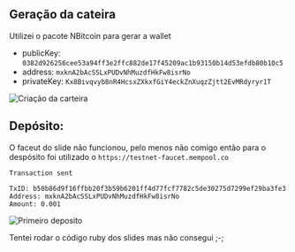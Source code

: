 ## Geração da cateira
Utilizei o pacote NBitcoin para gerar a wallet

* publicKey: `0382d926256cee53a94ff3e2ffc882de17f45209ac1b93150b14d53efdb80b10c5`
* address: `mxknA2bAcSSLxPUDvNhMuzdfHkFw8isrNo`
* privateKey: `Kx8Bivqvyb8nR4HcsxZXkxfGiY4eckZnXuqzZjtt2EvMRdyryr1T`

![Criação da carteira](1.jpg)

## Depósito:
O faceut do slide não funcionou, pelo menos não comigo então para o despósito foi utilizado o `https://testnet-faucet.mempool.co`

```
Transaction sent

TxID: b50b86d9f16ffbb20f3b59b6201ff4d77fcf7782c5de30275d7299ef29ba3fe3
Address: mxknA2bAcSSLxPUDvNhMuzdfHkFw8isrNo
Amount: 0.001
```

![Primeiro deposito](2.jpg)

Tentei rodar o código ruby dos slides mas não consegui ;-;
